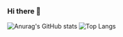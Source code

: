 ### Hi there 👋
![Anurag's GitHub stats](https://github-readme-stats.vercel.app/api?username=amuica379&show_icons=true&theme=tokyonight)
![Top Langs](https://github-readme-stats.vercel.app/api/top-langs/?username=amuica379&layout=compact&show_icons=true&theme=tokyonight)

<!--
**amuica379/amuica379** is a ✨ _special_ ✨ repository because its `README.md` (this file) appears on your GitHub profile.

Here are some ideas to get you started:

- 🔭 I’m currently working on ...
- 🌱 I’m currently learning ...
- 👯 I’m looking to collaborate on ...
- 🤔 I’m looking for help with ...
- 💬 Ask me about ...
- 📫 How to reach me: ...
- 😄 Pronouns: ...
- ⚡ Fun fact: ...
-->

